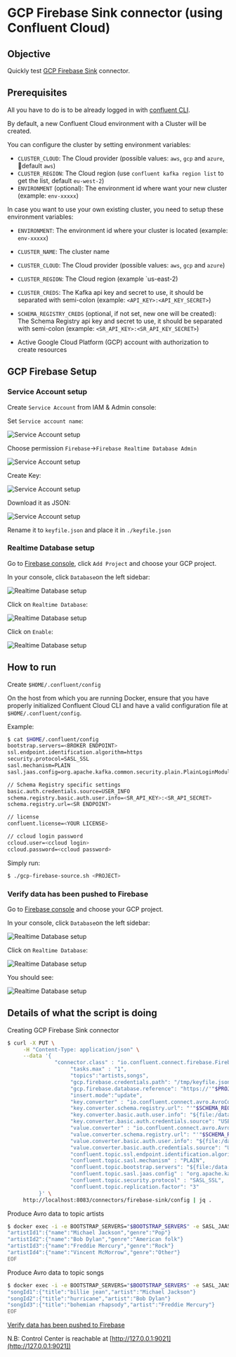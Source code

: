 # GCP Firebase Sink connector (using Confluent Cloud)

## Objective

Quickly test [GCP Firebase Sink](https://docs.confluent.io/current/connect/kafka-connect-firebase/sink/index.html#quick-start) connector.

## Prerequisites

All you have to do is to be already logged in with [confluent CLI](https://docs.confluent.io/confluent-cli/current/overview.html#confluent-cli-overview).

By default, a new Confluent Cloud environment with a Cluster will be created.

You can configure the cluster by setting environment variables:

* `CLUSTER_CLOUD`: The Cloud provider (possible values: `aws`, `gcp` and `azure`, default `aws`)
* `CLUSTER_REGION`: The Cloud region (use `confluent kafka region list` to get the list, default `eu-west-2`)
* `ENVIRONMENT` (optional): The environment id where want your new cluster (example: `env-xxxxx`) 

In case you want to use your own existing cluster, you need to setup these environment variables:

* `ENVIRONMENT`: The environment id where your cluster is located (example: `env-xxxxx`) 
* `CLUSTER_NAME`: The cluster name
* `CLUSTER_CLOUD`: The Cloud provider (possible values: `aws`, `gcp` and `azure`)
* `CLUSTER_REGION`: The Cloud region (example `us-east-2)
* `CLUSTER_CREDS`: The Kafka api key and secret to use, it should be separated with semi-colon (example: `<API_KEY>:<API_KEY_SECRET>`)
* `SCHEMA_REGISTRY_CREDS` (optional, if not set, new one will be created): The Schema Registry api key and secret to use, it should be separated with semi-colon (example: `<SR_API_KEY>:<SR_API_KEY_SECRET>`)

* Active Google Cloud Platform (GCP) account with authorization to create resources

## GCP Firebase Setup

### Service Account setup

Create `Service Account` from IAM & Admin console:

Set `Service account name`:

![Service Account setup](Screenshot1.png)

Choose permission `Firebase`->`Firebase Realtime Database Admin`

![Service Account setup](Screenshot2.png)

Create Key:

![Service Account setup](Screenshot3.png)

Download it as JSON:

![Service Account setup](Screenshot4.png)

Rename it to `keyfile.json` and place it in `./keyfile.json`

### Realtime Database setup

Go to [Firebase console](https://console.firebase.google.com), click `Add Project` and choose your GCP project.

In your console, click `Database`on the left sidebar:

![Realtime Database setup](Screenshot5.png)

Click on `Realtime Database`:

![Realtime Database setup](Screenshot6.png)

Click on `Enable`:

![Realtime Database setup](Screenshot7.png)

## How to run

Create `$HOME/.confluent/config`

On the host from which you are running Docker, ensure that you have properly initialized Confluent Cloud CLI and have a valid configuration file at `$HOME/.confluent/config`.

Example:

```bash
$ cat $HOME/.confluent/config
bootstrap.servers=<BROKER ENDPOINT>
ssl.endpoint.identification.algorithm=https
security.protocol=SASL_SSL
sasl.mechanism=PLAIN
sasl.jaas.config=org.apache.kafka.common.security.plain.PlainLoginModule required username="<API KEY>" password="<API SECRET>";

// Schema Registry specific settings
basic.auth.credentials.source=USER_INFO
schema.registry.basic.auth.user.info=<SR_API_KEY>:<SR_API_SECRET>
schema.registry.url=<SR ENDPOINT>

// license
confluent.license=<YOUR LICENSE>

// ccloud login password
ccloud.user=<ccloud login>
ccloud.password=<ccloud password>
```

Simply run:

```bash
$ ./gcp-firebase-source.sh <PROJECT>
```

### Verify data has been pushed to Firebase

Go to [Firebase console](https://console.firebase.google.com) and choose your GCP project.

In your console, click `Database`on the left sidebar:

![Realtime Database setup](Screenshot5.png)

Click on `Realtime Database`:

![Realtime Database setup](Screenshot6.png)

You should see:

![Realtime Database setup](Screenshot8.png)

## Details of what the script is doing


Creating GCP Firebase Sink connector

```bash
$ curl -X PUT \
     -H "Content-Type: application/json" \
     --data '{
               "connector.class" : "io.confluent.connect.firebase.FirebaseSinkConnector",
                    "tasks.max" : "1",
                    "topics":"artists,songs",
                    "gcp.firebase.credentials.path": "/tmp/keyfile.json",
                    "gcp.firebase.database.reference": "https://'"$PROJECT"'.firebaseio.com/musicBlog",
                    "insert.mode":"update",
                    "key.converter" : "io.confluent.connect.avro.AvroConverter",
                    "key.converter.schema.registry.url": "'"$SCHEMA_REGISTRY_URL"'",
                    "key.converter.basic.auth.user.info": "${file:/data:schema.registry.basic.auth.user.info}",
                    "key.converter.basic.auth.credentials.source": "USER_INFO",
                    "value.converter" : "io.confluent.connect.avro.AvroConverter",
                    "value.converter.schema.registry.url": "'"$SCHEMA_REGISTRY_URL"'",
                    "value.converter.basic.auth.user.info": "${file:/data:schema.registry.basic.auth.user.info}",
                    "value.converter.basic.auth.credentials.source": "USER_INFO",
                    "confluent.topic.ssl.endpoint.identification.algorithm" : "https",
                    "confluent.topic.sasl.mechanism" : "PLAIN",
                    "confluent.topic.bootstrap.servers": "${file:/data:bootstrap.servers}",
                    "confluent.topic.sasl.jaas.config" : "org.apache.kafka.common.security.plain.PlainLoginModule required username=\"${file:/data:sasl.username}\" password=\"${file:/data:sasl.password}\";",
                    "confluent.topic.security.protocol" : "SASL_SSL",
                    "confluent.topic.replication.factor": "3"
          }' \
     http://localhost:8083/connectors/firebase-sink/config | jq .
```

Produce Avro data to topic artists

```bash
$ docker exec -i -e BOOTSTRAP_SERVERS="$BOOTSTRAP_SERVERS" -e SASL_JAAS_CONFIG="$SASL_JAAS_CONFIG" -e SCHEMA_REGISTRY_BASIC_AUTH_USER_INFO="$SCHEMA_REGISTRY_BASIC_AUTH_USER_INFO" -e SCHEMA_REGISTRY_URL="$SCHEMA_REGISTRY_URL" connect kafka-avro-console-producer --broker-list $BOOTSTRAP_SERVERS --producer-property ssl.endpoint.identification.algorithm=https --producer-property sasl.mechanism=PLAIN --producer-property security.protocol=SASL_SSL --producer-property sasl.jaas.config="$SASL_JAAS_CONFIG" --property basic.auth.credentials.source=USER_INFO --property schema.registry.basic.auth.user.info="$SCHEMA_REGISTRY_BASIC_AUTH_USER_INFO" --property schema.registry.url=$SCHEMA_REGISTRY_URL --topic artists --property parse.key=true --property key.schema='{"type":"string"}' --property "key.separator=:" --property value.schema='{"type":"record","name":"artists","fields":[{"name":"name","type":"string"},{"name":"genre","type":"string"}]}' << EOF
"artistId1":{"name":"Michael Jackson","genre":"Pop"}
"artistId2":{"name":"Bob Dylan","genre":"American folk"}
"artistId3":{"name":"Freddie Mercury","genre":"Rock"}
"artistId4":{"name":"Vincent McMorrow","genre":"Other"}
EOF

```

Produce Avro data to topic songs

```bash
$ docker exec -i -e BOOTSTRAP_SERVERS="$BOOTSTRAP_SERVERS" -e SASL_JAAS_CONFIG="$SASL_JAAS_CONFIG" -e SCHEMA_REGISTRY_BASIC_AUTH_USER_INFO="$SCHEMA_REGISTRY_BASIC_AUTH_USER_INFO" -e SCHEMA_REGISTRY_URL="$SCHEMA_REGISTRY_URL" connect kafka-avro-console-producer --broker-list $BOOTSTRAP_SERVERS --producer-property ssl.endpoint.identification.algorithm=https --producer-property sasl.mechanism=PLAIN --producer-property security.protocol=SASL_SSL --producer-property sasl.jaas.config="$SASL_JAAS_CONFIG" --property basic.auth.credentials.source=USER_INFO --property schema.registry.basic.auth.user.info="$SCHEMA_REGISTRY_BASIC_AUTH_USER_INFO" --property schema.registry.url=$SCHEMA_REGISTRY_URL --topic songs --property parse.key=true --property key.schema='{"type":"string"}' --property "key.separator=:" --property value.schema='{"type":"record","name":"songs","fields":[{"name":"title","type":"string"},{"name":"artist","type":"string"}]}' << EOF
"songId1":{"title":"billie jean","artist":"Michael Jackson"}
"songId2":{"title":"hurricane","artist":"Bob Dylan"}
"songId3":{"title":"bohemian rhapsody","artist":"Freddie Mercury"}
EOF
```

[Verify data has been pushed to Firebase](#verify-data-has-been-pushed-to-firebase)

N.B: Control Center is reachable at [http://127.0.0.1:9021](http://127.0.0.1:9021])

